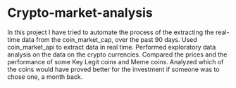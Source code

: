# Crypto-market-analysis

In this project I have tried to automate the process of the extracting the real-time data from the coin_market_cap, over the past 90 days.
Used coin_market_api to extract data in real time. 
Performed exploratory data analysis on the data on the crypto currencies.
Compared the prices and the performance of some Key Legit coins and Meme coins.
Analyzed which of the coins would have proved better for the investment if someone was to chose one, a month back. 


